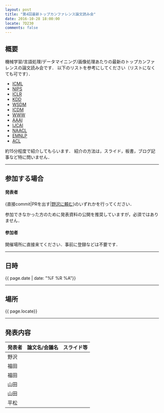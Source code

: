 ```yaml
---
layout: post
title: "第4回最新トップカンファレンス論文読み会"
date: 2016-10-28 18:00:00
locate: 7D230
comments: false
---
```


## 概要

機械学習/言語処理/データマイニング/画像処理あたりの最新のトップカンファレンスの論文読み会です．
以下のリストを参考にしてください（リストになくても可です）．

- [ICML](http://jmlr.org/proceedings/papers/v48/)
- [NIPS](https://nips.cc/Conferences/2016/AcceptedPapers)
- [ICLR](http://www.iclr.cc/doku.php?id=iclr2016:main)
- [KDD](http://www.kdd.org/kdd2016/program/accepted-papers)
- [WSDM](http://www.wsdm-conference.org/2016/accepted-papers.html)
- [ICDM](http://icdm2015.stonybrook.edu/program/accepted-papers)
- [WWW](http://www2016.net/proceedings/forms/proceedings.htm)
- [AAAI](http://www.aaai.org/Library/AAAI/aaai16contents.php)
- [IJCAI](http://ijcai-16.org/index.php/welcome/view/accepted_papers)
- [NAACL](http://aclweb.org/anthology/N/N16/)
- [EMNLP](http://www.emnlp2016.net/accepted-papers.html)
- [ACL](http://acl2016.org/index.php?article_id=68)

約15分程度で紹介してもらいます．
紹介の方法は，スライド，板書，ブログ記事など特に問いません．

- - -

## 参加する場合

#### 発表者

{直接commit\|PRを出す\|[野沢に頼む](mailto:k_nzw@klis.tsukuba.ac.jp)}のいずれかを行ってください．

参加できなかった方のために発表資料の公開を推奨していますが，必須ではありません．

#### 参加者

開催場所に直接来てください．事前に登録などは不要です．

- - -

## 日時

{{ page.date | date: "%F %R %A"}}

- - -

## 場所

{{ page.locate}}

- - -

## 発表内容


| 発表者 | 論文名/会議名 | スライド等 |
|--------|---------------|------------|
| 野沢 | | |
| 福田 | | |
| 福田 | | |
| 山田 | | |
| 山田 | | |
| 平松 | | |
